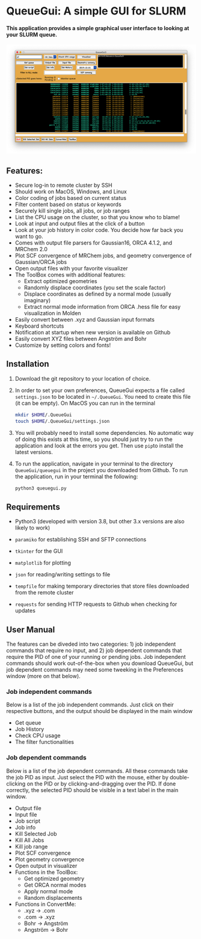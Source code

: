 # QueueGui: A simple GUI for SLURM

#### This application provides a simple graphical user interface to looking at your SLURM queue. 

![Main window](QueueGui3.png)

## Features:

- Secure log-in to remote cluster by SSH
- Should work on MacOS, Windows, and Linux
- Color coding of jobs based on current status
- Filter content based on status or keywords
- Securely kill single jobs, all jobs, or job ranges
- List the CPU usage on the cluster, so that you know who to blame!
- Look at input and output files at the click of a button
- Look at your job history in color code. You decide how far back you want to go.
- Comes with output file parsers for Gaussian16, ORCA 4.1.2, and MRChem 2.0
- Plot SCF convergence of MRChem jobs, and geometry convergence of Gaussian/ORCA jobs
- Open output files with your favorite visualizer
- The ToolBox comes with additional features:
  - Extract optimized geometries
  - Randomly displace coordinates (you set the scale factor)
  - Displace coordinates as defined by a normal mode (usually imaginary)
  - Extract normal mode information from ORCA .hess file for easy visualization in Molden
- Easily convert between .xyz and Gaussian input formats
- Keyboard shortcuts
- Notification at startup when new version is available on Github
- Easily convert XYZ files between Angström and Bohr
- Customize by setting colors and fonts!

## Installation

1. Download the git repository to your location of choice.

2. In order to set your own preferences, QueueGui expects a file called `settings.json` to be located in `~/.QueueGui`. You need to create this file (it can be empty). On MacOS you can run in the terminal

    ```bash
    mkdir $HOME/.QueueGui
    touch $HOME/.QueueGui/settings.json
    ```

3. You will probably need to install some dependencies. No automatic way of doing this exists at this time, so you should just try to run the application and look at the errors you get. Then use `pip`to install the latest versions. 

4. To run the application, navigate in your terminal to the directory `QueueGui/queuegui` in the project you downloaded from Github. To run the application, run in your terminal the following:

   ```bash
   python3 queuegui.py
   ```

## Requirements

- Python3 (developed with version 3.8, but other 3.x versions are also likely to work)

- `paramiko` for establishing SSH and SFTP connections

- `tkinter` for the GUI

- `matplotlib` for plotting

- `json` for reading/writing settings to file

- `tempfile` for making temporary directories that store files downloaded from the remote cluster

- `requests` for sending HTTP requests to Github when checking for updates

  

## User Manual

The features can be diveded into two categories: 1) job independent commands that require no input, 
and 2) job dependent commands that require the PID of one of your running or pending jobs. 
Job independent commands should 
work out-of-the-box when you download QueueGui, but job dependent commands may need some tweeking in 
the Preferences window (more on that below).

### Job independent commands
Below is a list of the job independent commands. Just click on their respective buttons, and the output
should be displayed in the main window
- Get queue
- Job History
- Check CPU usage
- The filter functionalities


### Job dependent commands
Below is a list of the job dependent commands. All these commands take the job PID as input. Just select the PID
with the mouse, either by double-clicking on the PID or by clicking-and-dragging over the PID. If done correctly,
the selected PID should be visible in a text label in the main window.
- Output file
- Input file
- Job script
- Job info
- Kill Selected Job
- Kill All Jobs
- Kill job range
- Plot SCF convergence
- Plot geometry convergence
- Open output in visualizer
- Functions in the ToolBox:
    - Get optimized geometry
    - Get ORCA normal modes
    - Apply normal mode
    - Random displacements
- Functions in ConvertMe:
    - .xyz -> .com
    - .com -> .xyz
    - Bohr -> Angström
    - Angström -> Bohr